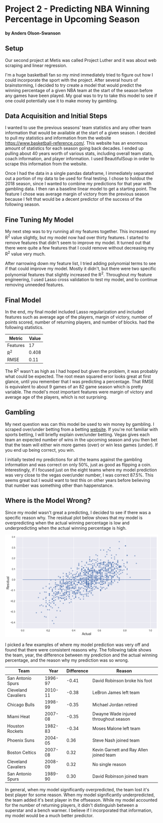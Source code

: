 # Project 2 - Predicting NBA Winning Percentage in Upcoming Season
#### by Anders Olson-Swanson

## Setup
Our second project at Metis was called Project Luther and it was about web scraping and linear regression.

I'm a huge basketball fan so my mind immediately tried to figure out how I could incorporate the sport with the project. After several hours of brainstorming, I decided to try create a model that would predict the winning percentage of a given NBA team at the start of the season before any games have been played. My goal was to try to take this model to see if one could potentially use it to make money by gambling.

## Data Acquisition and Initial Steps
I wanted to use the previous seasons' team statistics and any other team information that would be available at the start of a given season. I decided to pull my statistics and information from the website https://www.basketball-reference.com/. This website has an enormous amount of statistics for each season going back decades. I ended up pulling about 40 years worth of various stats, including overall team stats, coach information, and player information. I used BeautifulSoup in order to scrape this information from the website.

Once I had the data in a single pandas dataframe, I immediately separated out a portion of my data to be used for final testing. I chose to holdout the 2018 season, since I wanted to combine my predictions for that year with gambling data. I then ran a baseline linear model to get a starting point. The feature I chose was average margin of victory from the previous season because I felt that would be a decent predictor of the success of the following season.

## Fine Tuning My Model
My next step was to try running all my features together. This increased my R<sup>2</sup> value slightly, but my model now had over thirty features. I started to remove features that didn't seem to improve my model. It turned out that there were quite a few features that I could remove without decreasing my R<sup>2</sup> value very much.

After narrowing down my feature list, I tried adding polynomial terms to see if that could improve my model. Mostly it didn't, but there were two specific polynomial features that slightly increased the R<sup>2</sup>. Throughout my feature engineering, I used Lasso cross validation to test my model, and to continue removing unneeded features.

## Final Model
In the end, my final model included Lasso regularization and included features such as average age of the players, margin of victory, number of points scored, number of returning players, and number of blocks. had the following statistics.

Metric | Value
------ | -----
Features | 17
R<sup>2</sup> | 0.408
RMSE | 0.11

The R<sup>2</sup> wasn't as high as I had hoped but given the problem, it was probably what could be expected. The root mean squared error looks great at first glance, until you remember that I was predicting a percentage. That RMSE is equivalent to about 9 games of an 82 game season which is pretty variable. The model's most important features were margin of victory and average age of the players, which is not surprising.

## Gambling
My next question was can this model be used to win money by gambling. I scraped over/under betting from a betting [website](http://www.vegasinsider.com/nba/story.cfm/story/1865923). If you're not familiar with sports betting, I will briefly explain over/under betting. Vegas gives each team an expected number of wins in the upcoming season and you then bet that the team will either win more games (over) or win less games (under). If you end up being correct, you win.

I initially tested my predictions for all the teams against the gambling information and was correct on only 50%, just as good as flipping a coin. Interestingly, if I focused just on the eight teams where my model prediction was very close to the vegas over/under number, I was correct 87.5%. This seems great but I would want to test this on other years before believing that number was something other than happenstance.

## Where is the Model Wrong?
Since my model wasn't great a predicting, I decided to see if there was a specific reason why. The residual plot below shows that my model is overpredicting when the actual winning percentage is low and underpredicting when the actual winning percentage is high.

![](https://github.com/aos226/aos226.github.io/blob/master/images/Luther_residual.png)

I picked a few examples of where my model prediction was very off and found that there were consistent reasons why. The following table shows the team, year, the difference between my prediction and the actual winning percentage, and the reason why my prediction was so wrong.

Team | Year | Difference | Reason
---- | ---- | ---------- | ------
San Antonio Spurs | 1996-97 | -0.41 | David Robinson broke his foot
Cleveland Cavaliers | 2010-11 | -0.38 | LeBron James left team
Chicago Bulls | 1998-99 | -0.35 | Michael Jordan retired
Miami Heat | 2007-08 | -0.35 | Dwayne Wade injured throughout season
Houston Rockets | 1982-83 | -0.34 | Moses Malone left team
Phoenix Suns | 2004-05 | 0.36 | Steve Nash joined team
Boston Celtics | 2007-08 | 0.32 | Kevin Garnett and Ray Allen joined team
Cleveland Cavaliers | 2008-09 | 0.32 | No single reason
San Antonio Spurs | 1989-90 | 0.30 | David Robinson joined team

In general, when my model significantly overpredicted, the team lost it's best player for some reason. When my model significantly underpredicted, the team added it's best player in the offseason. While my model accounted for the number of returning players, it didn't distinguish between a superstar and a bench warmer. I believe if I incorporated that information, my model would be a much better predictor.
